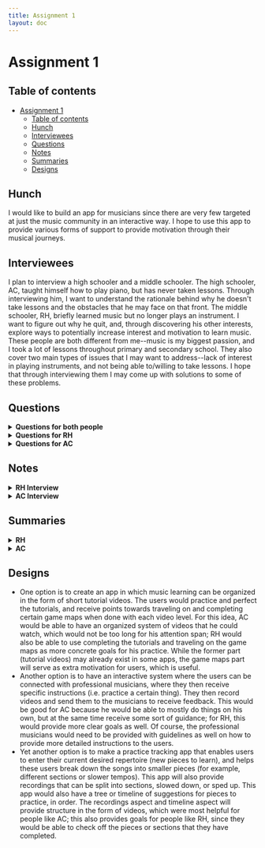 ```yaml
---
title: Assignment 1
layout: doc
---
```


# Assignment 1

## Table of contents
- [Assignment 1](#assignment-1)
  - [Table of contents](#table-of-contents)
  - [Hunch  ](#hunch--)
  - [Interviewees ](#interviewees-)
  - [Questions ](#questions-)
  - [Notes ](#notes-)
  - [Summaries ](#summaries-)
  - [Designs ](#designs-)

## Hunch  <a name = "hunch"></a>
I would like to build an app for musicians since there are very few targeted at just the music community in an interactive way. I hope to use this app to provide various forms of support to provide motivation through their musical journeys. 

## Interviewees <a name = "interviewees"></a>
I plan to interview a high schooler and a middle schooler. The high schooler, AC, taught himself how to play piano, but has never taken lessons. Through interviewing him, I want to understand the rationale behind why he doesn't take lessons and the obstacles that he may face on that front. The middle schooler, RH, briefly learned music but no longer plays an instrument. I want to figure out why he quit, and, through discovering his other interests, explore ways to potentially increase interest and motivation to learn music. These people are both different from me--music is my biggest passion, and I took a lot of lessons throughout primary and secondary school. They also cover two main types of issues that I may want to address--lack of interest in playing instruments, and not being able to/willing to take lessons. I hope that through interviewing them I may come up with solutions to some of these problems. 

## Questions <a name = "questions"></a>
<details>
<summary><b>Questions for both people</b></summary>

- Would you be available for an interview over the phone? I have some questions related to your hobbies and music, it's for a school project that I'm doing. 
- Are you okay if I write down your answers and publish them? You will be anonymized (I will only use your initials).
- Describe your experience with playing instrumental music
- What about your musical activities did you enjoy and not enjoy? (Followup: explain why you enjoyed/didn't enjoy each of these aspects)
- What were some challenges that you faced during your journey? (Followup: how did you overcome these challenges?)
- If you could make some changes to your journey with music so far, what would they be and why?
</details>

<details>
<summary><b>Questions for RH</b></summary>

- Why did you decide to quit? (Followup: which parts did you not like?)
- Tell me about your other interests, especially the ones you spend the most time on (Followup: what about these activities interests you?)
- (Further followup to the other interests question) you surely faced some challenges while pursuing these interests. How did you try to overcome these challenges? Also, why were those challenges more enjoyable?
- If we were to improve certain aspects of learning music, would you enjoy that? [I will be more specific about these aspects once I figure out what the parts he disliked before are]
</details>

<details>
<summary><b>Questions for AC</b></summary>

- Why did you decide to teach yourself how to play piano? (Followup: what are your issues with taking lessons?)
- What were the most challenging and fun parts of teaching yourself how to play piano?
- What resources did you use to learn how to play? Which were helpful and in what way?
- What are your long term goals as a musician?
</details>

## Notes <a name = "notes"></a>
<details>
<summary><b>RH Interview</b></summary>

- **Hi RH, would you be available for an interview over the phone? I have some questions related to your hobbies and music, it's for a school project that I'm doing.:** Yes, I'm available now. How long will it take?
- **It will be about 15 minutes, I expect. Is that alright with you?:** Yes I have plenty of time today.
- **Great! Before we start, are you okay if I write down your answers and publish them? You will be anonymized (I will only use your initials).:** Yes.
- **Describe your experience with playing instrumental music:** I tried learning piano and violin before but quit both after a few months
- **Why did you decide to quit?:** I realized I didn't enjoy the activities and I wanted to explore my other interests instead.
- **What about your musical activities did you not enjoy (especially the aspects that made you quit)?:** I found practicing boring and repetitive. I couldn't see any clear targets and I could not feel the gratification of solving problems.
- **That makes sense, repetition can definitely be boring. Did you enjoy any part of your musical journey though? If so, which one(s)?:** It was fun when I could finally play a piece coherently. I like listening to the final product, it's just the process wasn't fun for me.
- **I see. What were the biggest challenges you faced during your journey?:** I would definitely say a lack of detailed purposes. I didn't know what I was doing until I got to where I wanted to be, which sometimes took a long time.
- **Did you do anything to overcome these challenges?:** I asked my teacher about it, but both times they said to just keep practicing and I will reach the goal, which did not help for me. 
- **I see. So if you could have a do-over, what would you change?:** I wish I could have been able to set better goals, but I'm not sure what I could change to achieve that. 
- **So, going on a tangent here, tell me about your other hobbies, especially the ones that you spend the most time on.:** I mostly like developing and playing video games.
- **Ooh that sounds really fun, tell me more!:** Well, for developing, I code in Unity and repeatedly test my code by playing through what I have. In terms of playing games, I like playing Geometry Dash.
- **Coding a game seems really hard! I'm sure you face challenges at some points--what about these challenges makes u enjoy the process?:** I can see the progress more clearly, whereas for practicing music it seems like an endless loop often. 
- **That can definitely be frustrating, I get you there. So, to make sure I understood you correctly, you like that you can feel rewarded during the process as well? Is it by seeing the light at the end of the tunnel, or something else?:** I think it's mostly that I can see clear goals, both the end product and the middle product, whereas for music I can't. 
- **I'm glad you have those goals for your game developing and playing. What are the exact goals?:** For example, for game dev, if my final goal is to make a certain game, my individual goals would be perfecting a certain level or part of the scenery. For playing video games, it was based on beating the different rooms or sections of each level of the game. 
- **Those are definitely much clearer goals. How did you overcome the challenges you faced while pursuing these hobbies (game dev or playing video games) though?:** I could write tests for my games, and I could break things down or watch videos online for when I was trying to play video games.
- **That makes sense. So, if you were provided with smaller goals in music, do you think you would maybe enjoy practicing more?:** I think I definitely would. I actually kept trying to find these goals but always failed to. Somehow my efforts with game dev didn't work on music.
- **Setting goals can definitely be hard, especially smaller or intangible goals. Hopefully you can find a way to set these goals.:** I really hope so too.
- **That was all that I wanted to ask for this interview, thank you for your time.**
</details>

<details>
<summary><b>AC Interview</b></summary>

- **Hi AC, would you be available for an interview over the phone? I have some questions related to your hobbies and music, it's for a school project that I'm doing.:** Sounds fun, I can do it now if you want.
- **Are you okay if I write down these and publish them? You will be anonymized (I will only use your initials).:** Yes.
- **Great. Last thing, this will be about 10 to 15 minutes.:** Sounds good!
- **Describe your experience with playing instrumental music:** I taught myself how to play piano in elementary school and I play on my electrical keyboard whenever I can. Sometimes I can play up to 3 hours a day.
- **That's really cool! 3 hours is a long time. Why did you decide to teach yourself how to play piano?:** I like learning things by myself, I find it much more enjoyable.
- **I get that. So I heard you have never taken lessons. Do you have a reason for this?:** I don't enjoy the format of taking lessons, where I have to sit down and focus for long periods of time. I prefer learning by myself, since the process of exploration is rewarding.
- **It definitely can be! When you learned by yourself, did you use any resources?:** I didn't really except, of course, various sheet music I found online. Maybe some short videos as well.
- **Those are definitely good resources. Which would you say was most helpful and how/why?:** The videos were definitely the most helpful, such as for learning certain techniques and how to read music. 
- **Yep, interactive mediums such as videos seem useful. What would you say were the biggest challenges during your process?:** I think the main problem was that the videos were hard to find, since they were all over the place and not organized into anything useful. 
- **That can be hard for sure! But it's good that you still managed to become so advanced at piano. What would you say was the most fun part of your journey?:** I think it was all really fun! But if I had to pick one, I would have to say the day I could finally play the first Chopin Nocturne. I felt so happy that I could finally play one of my favorite pieces at the time. 
- **That does sound rewarding, I'm glad you were able to enjoy that moment. What are your goals as a musician/pianist moving forward?:** I want to learn some other pieces I really like, such as the Beethoven Waldstein Sonata and maybe even a piano concerto. 
- **Good luck with those goals! If you could change something about your journey, what would this change be?:** I would figure out ways to take lessons or learn more systematically because I can definitely see the technical flaws in my playing but it's hard to fix them now. 
- **I hope you can overcome those challenges. To wrap this up, if you had a set of organized tutorial videos, how much would that have helped you?:** It would definitely have been more helpful. 
- **Thank you for taking the time to participate in this interview.**
</details>

## Summaries <a name = "summaries"></a>

<details>
<summary><b>RH</b></summary>
This interviewee did not have much passion for music so far, which was expected since I knew before that he "quit both [piano and violin] after a few months". However, it was surprising that he seemed disappointed that he disliked practicing. He even "asked [his] teacher about it", but received ideas that were not helpful. I managed to find out that he does not enjoy tasks where there is only one far away visible goal and nothing tangible or close. He also seemed to have trouble with setting these goals with music. This differed from how he could set goals for other activities such as game dev or playing games. This made sense to me, since setting goals can be hard for some intangible things where you cannot immediately see results, while on the other hand he could set goals like "perfecting a certain level" of a game he was developing or "beating the different rooms" in the game he was playing. I was once again surprised at the end when he said that if he were able to form goals better he would enjoy practicing more, and how if he were to change one thing it would be "to set better goals"; however this did make sense, since he seemed to simply be frustrated about not seeing progress, instead of finding the music itself boring.
</details>

<details>
<summary><b>AC</b></summary>
This interviewee has always been very passionate about music. I was surprised by his reason for not taking lessons--I thought it had to do with his financial situation, but it turns out he doesn't "enjoy the format of taking lessons", and prefers "learning by [him]self". However, contradictory to his claim that he likes learning by himself, he says that he watched tutorial videos online. Not only that, but he said that "the videos were definitely the most helpful". This led me to believe that it's not that he doesn't like learning from others, it's that he finds long sit-down lessons boring. The reason he still faced obstacles was because "the videos were hard to find...and not organized", so I think that if there was a more systematic way for him to learn piano through short videos or interactive platforms, he would maybe enjoy that more and face less challenges. He seemed really excited when talking about his journey and when he accomplished his goals, which was in line with what I expected from him. Overall, I felt like, although he faced obstacles and has objections to taking lessons, he has a very strong passion for music, and an app could fix the problems he was facing. 
</details>

## Designs <a name = "designs"></a>

- One option is to create an app in which music learning can be organized in the form of short tutorial videos. The users would practice and perfect the tutorials, and receive points towards traveling on and completing certain game maps when done with each video level. For this idea, AC would be able to have an organized system of videos that he could watch, which would not be too long for his attention span; RH would also be able to use completing the tutorials and traveling on the game maps as more concrete goals for his practice. While the former part (tutorial videos) may already exist in some apps, the game maps part will serve as extra motivation for users, which is useful. 
- Another option is to have an interactive system where the users can be connected with professional musicians, where they then receive specific instructions (i.e. practice a certain thing). They then record videos and send them to the musicians to receive feedback. This would be good for AC because he would be able to mostly do things on his own, but at the same time receive some sort of guidance; for RH, this would provide more clear goals as well. Of course, the professional musicians would need to be provided with guidelines as well on how to provide more detailed instructions to the users. 
- Yet another option is to make a practice tracking app that enables users to enter their current desired repertoire (new pieces to learn), and helps these users break down the songs into smaller pieces (for example, different sections or slower tempos). This app will also provide recordings that can be split into sections, slowed down, or sped up. This app would also have a tree or timeline of suggestions for pieces to practice, in order. The recordings aspect and timeline aspect will provide structure in the form of videos, which were most helpful for people like AC; this also provides goals for people like RH, since they would be able to check off the pieces or sections that they have completed. 